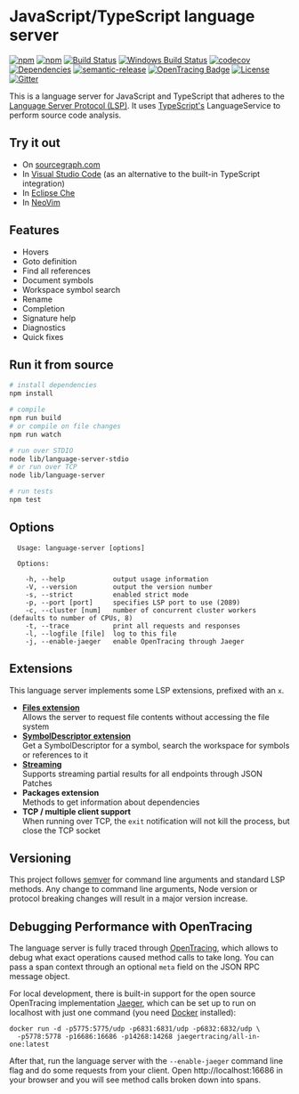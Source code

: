 # JavaScript/TypeScript language server

[![npm](https://img.shields.io/npm/v/javascript-typescript-langserver.svg)](https://www.npmjs.com/package/javascript-typescript-langserver)
[![npm](https://img.shields.io/npm/dm/javascript-typescript-langserver.svg)](https://www.npmjs.com/package/javascript-typescript-langserver)
[![Build Status](https://travis-ci.org/sourcegraph/javascript-typescript-langserver.svg?branch=master)](https://travis-ci.org/sourcegraph/javascript-typescript-langserver)
[![Windows Build Status](https://ci.appveyor.com/api/projects/status/2wj7xe035pm7r76v/branch/master?svg=true
)](https://ci.appveyor.com/project/sourcegraph/javascript-typescript-langserver/branch/master)
[![codecov](https://codecov.io/gh/sourcegraph/javascript-typescript-langserver/branch/master/graph/badge.svg)](https://codecov.io/gh/sourcegraph/javascript-typescript-langserver)
[![Dependencies](https://david-dm.org/sourcegraph/javascript-typescript-langserver.svg)](https://david-dm.org/sourcegraph/javascript-typescript-langserver)
[![semantic-release](https://img.shields.io/badge/%20%20%F0%9F%93%A6%F0%9F%9A%80-semantic--release-e10079.svg)](https://github.com/semantic-release/semantic-release)
[![OpenTracing Badge](https://img.shields.io/badge/OpenTracing-enabled-blue.svg)](http://opentracing.io)
[![License](https://img.shields.io/github/license/sourcegraph/javascript-typescript-langserver.svg)]()
[![Gitter](https://badges.gitter.im/sourcegraph/javascript-typescript-langserver.svg)](https://gitter.im/sourcegraph/javascript-typescript-langserver?utm_source=badge&utm_medium=badge&utm_campaign=pr-badge)

This is a language server for JavaScript and TypeScript that adheres to the [Language Server Protocol (LSP)](https://github.com/Microsoft/language-server-protocol/blob/master/protocol.md). It uses [TypeScript's](http://www.typescriptlang.org/) LanguageService to perform source code analysis.


## Try it out

 - On [sourcegraph.com](https://sourcegraph.com/github.com/sourcegraph/javascript-typescript-langserver/-/blob/src/typescript-service.ts)
 - In [Visual Studio Code](https://github.com/sourcegraph/vscode-javascript-typescript) (as an alternative to the built-in TypeScript integration)
 - In [Eclipse Che](https://eclipse.org/che/)
 - In [NeoVim](https://github.com/autozimu/LanguageClient-neovim)

## Features

 - Hovers
 - Goto definition
 - Find all references
 - Document symbols
 - Workspace symbol search
 - Rename
 - Completion
 - Signature help
 - Diagnostics
 - Quick fixes

## Run it from source

```bash
# install dependencies
npm install

# compile
npm run build
# or compile on file changes
npm run watch

# run over STDIO
node lib/language-server-stdio
# or run over TCP
node lib/language-server

# run tests
npm test
```

## Options

```
  Usage: language-server [options]

  Options:

    -h, --help            output usage information
    -V, --version         output the version number
    -s, --strict          enabled strict mode
    -p, --port [port]     specifies LSP port to use (2089)
    -c, --cluster [num]   number of concurrent cluster workers (defaults to number of CPUs, 8)
    -t, --trace           print all requests and responses
    -l, --logfile [file]  log to this file
    -j, --enable-jaeger   enable OpenTracing through Jaeger
```

## Extensions

This language server implements some LSP extensions, prefixed with an `x`.

- **[Files extension](https://github.com/sourcegraph/language-server-protocol/blob/master/extension-files.md)**  
  Allows the server to request file contents without accessing the file system
- **[SymbolDescriptor extension](https://github.com/sourcegraph/language-server-protocol/blob/master/extension-workspace-references.md)**  
  Get a SymbolDescriptor for a symbol, search the workspace for symbols or references to it
- **[Streaming](https://github.com/sourcegraph/language-server-protocol/blob/streaming/protocol.md#partialResult)**  
  Supports streaming partial results for all endpoints through JSON Patches
- **Packages extension**  
  Methods to get information about dependencies
- **TCP / multiple client support**  
  When running over TCP, the `exit` notification will not kill the process, but close the TCP socket

## Versioning

This project follows [semver](http://semver.org/) for command line arguments and standard LSP methods.
Any change to command line arguments, Node version or protocol breaking changes will result in a major version increase.

## Debugging Performance with OpenTracing

The language server is fully traced through [OpenTracing](http://opentracing.io/), which allows to debug what exact operations caused method calls to take long.
You can pass a span context through an optional `meta` field on the JSON RPC message object.

For local development, there is built-in support for the open source OpenTracing implementation [Jaeger](http://jaeger.readthedocs.io/en/latest/), which can be set up to run on localhost with just one command (you need [Docker](https://www.docker.com/) installed):

```
docker run -d -p5775:5775/udp -p6831:6831/udp -p6832:6832/udp \
  -p5778:5778 -p16686:16686 -p14268:14268 jaegertracing/all-in-one:latest
```

After that, run the language server with the `--enable-jaeger` command line flag and do some requests from your client.
Open http://localhost:16686 in your browser and you will see method calls broken down into spans.
